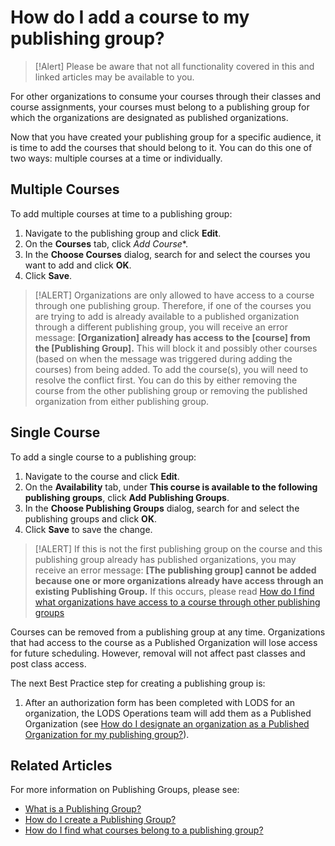# How do I add a course to my publishing group?

> [!Alert] Please be aware that not all functionality covered in this and linked articles may be available to you. 

For other organizations to consume your courses through their classes and course assignments, your courses must belong to a publishing group for which the organizations are designated as published organizations. 

Now that you have created your publishing group for a specific audience, it is time to add the courses that should belong to it. You can do this one of two ways: multiple courses at a time or individually.

## Multiple Courses
To add multiple courses at time to a publishing group:
1. Navigate to the publishing group and click **Edit**.
1. On the **Courses** tab, click *Add Course**.
1. In the **Choose Courses** dialog, search for and select the courses you want to add and click **OK**.
1. Click **Save**.

> [!ALERT] Organizations are only allowed to have access to a course through one publishing group. Therefore, if one of the courses you are trying to add is already available to a published organization through a different publishing group, you will receive an error message: **[Organization] already has access to the [course] from the [Publishing Group].** This will block it and possibly other courses (based on when the message was triggered during adding the courses) from being added. To add the course(s), you will need to resolve the conflict first. You can do this by either removing the course from the other publishing group or removing the published organization from either publishing group.

## Single Course

To add a single course to a publishing group:
1. Navigate to the course and click **Edit**.
1. On the **Availability** tab, under **This course is available to the following publishing groups**, click **Add Publishing Groups**.
1. In the **Choose Publishing Groups** dialog, search for and select the publishing groups and click **OK**.
1. Click **Save** to save the change.

> [!ALERT] If this is not the first publishing group on the course and this publishing group already has published organizations, you may receive an error message: **[The publishing group] cannot be added because one or more organizations already have access through an existing Publishing Group.** If this occurs, please read [How do I find what organizations have access to a course through other publishing groups](pg-add-pg-error-resolution.md)

Courses can be removed from a publishing group at any time. Organizations that had access to the course as a Published Organization will lose access for future scheduling. However, removal will not affect past classes and post class access.

The next Best Practice step for creating a publishing group is: 
1. After an authorization form has been completed with LODS for an organization, the LODS Operations team will add them as a Published Organization (see [How do I designate an organization as a Published Organization for my publishing group?](add-published-orgs-to-publishing-group.md)).

## Related Articles

For more information on Publishing Groups, please see:

- [What is a Publishing Group?](what-is-publishing-group.md)
- [How do I create a Publishing Group?](create-publishing-group.md)
- [How do I find what courses belong to a publishing group?](pg-add-org-error-resolution.md)
